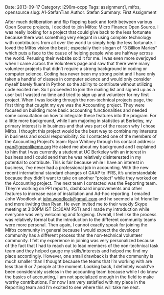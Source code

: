 Date: 2013-09-17 
Category: i290m-ocpp
Tags: assignment1, mifos, opensource
slug: A1-StefanTian
Author: Stefan
Summary: First Assignment

After much deliberation and flip flopping back and forth between various Open Source projects, I decided to join Mifos: Micro Finance Open Source. I was really looking for a project that could give back to the less fortunate because there was something very elegant in using complex technology with contributors from all over the world to simply help the less fortunate. I loved the MIfos vision the best ; especially their slogan of “3 Billion Maries” which puts a face to the cause of helping people who are halfway across the world. Perusing their website sold it for me.
I was even more overjoyed when I came across the Volunteers page and saw that there were many volunteer projects that didn’t require a strong background in coding or computer science. Coding has never been my strong point and I have only taken a handful of classes in computer science and would only consider myself barely fluent in Python so the ability to contribute without utilizing code excited me. So I proceeded to join the mailing list and signed up as a user but I wasted no time and tried to sign up and volunteer for my first project.
When I was looking through the non-technical projects page, the first thing that caught my eye was the Accounting project. They were focused on building more basic accounting functionalities and needed some consultation on how to integrate these features into the program. For a little more background, while I am majoring in statistics at Berkeley, my primary interest is in business and that was part of the reason why I chose Mifos. I thought this project would be the best way to combine my interests in business and social responsibility. 
So I contacted one of the members of the Accounting Project’s team: Ryan Whitney through his contact address: ryan@greenlikeme.org He asked me about my background and I explained to him that I was currently a student at UC Berkeley with an interest in business and I could send that he was relatively disinterested in my potential to contribute. This is fair because while I have an interest in business, I’ve never had a professional job in accounting. With the new recent international standard changes of GAAP to IFRS, it’s understandable because they didn’t want to take on another “project” while they worked on the Accounting project.
The next team I contacted was the Reporting team. They’re working on PPI reports, dashboard improvements and other features to increase ease of installation and Ad-hoc reporting. I emailed John Woodlock at john.woodlock@gmail.com and he seemed a lot friendlier and more inviting than Ryan. He even invited me to their weekly Skype meeting at 3:00PM IST (2:30AM PST) and I made my introduction while everyone was very welcoming and forgiving.
Overall, I feel like the process was relatively formal but the introduction to the different community teams were more personal. Then again, I cannot exactly speak for joining the Mifos community in general because I would expect the developer community has a different process than the non-technical volunteer community. I felt my experience in joining was very personalized because of the fact that I had to reach out to lead members of the non-technical task team and they helped gauge my skills/interests and helped me find my place accordingly.  However, one small drawback is that the community is much smaller than I thought because the teams that I’m working with are less than 6 or 7 people at the moment. Looking back, I definitely would’ve been considerably useless in the accounting team because while I do know the basics of accounting, I am not specialized enough in the field to make worthy contributions. For now I am very satisfied with my place in the Reporting team and I’m excited to see where this will take me next.

